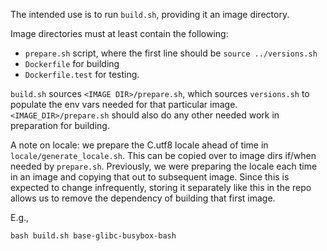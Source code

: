 The intended use is to run `build.sh`, providing it an image directory.


Image directories must at least contain the following:

- `prepare.sh` script, where the first line should be `source ../versions.sh`
- `Dockerfile` for building
- `Dockerfile.test` for testing.

`build.sh` sources `<IMAGE DIR>/prepare.sh`, which sources `versions.sh` to
populate the env vars needed for that particular image.
`<IMAGE_DIR>/prepare.sh` should also do any other needed work in preparation
for building.

A note on locale: we prepare the C.utf8 locale ahead of time in
`locale/generate_locale.sh`. This can be copied over to image dirs if/when
needed by `prepare.sh`. Previously, we were preparing the locale each time in
an image and copying that out to subsequent image. Since this is expected to
change infrequently, storing it separately like this in the repo allows us to
remove the dependency of building that first image.

E.g.,

```
bash build.sh base-glibc-busybox-bash
```

